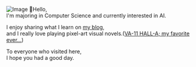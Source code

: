 <!-- [![Solved.ac Profile](http://mazassumnida.wtf/api/v2/generate_badge?boj=cuffyluv)](https://solved.ac/cuffyluv/) -->
![Image](https://github.com/user-attachments/assets/cc580beb-3e89-43bd-9ea0-6a5ff366a85e)
💬Hello,  
I'm majoring in Computer Science and currently interested in AI.

I enjoy sharing what I learn on [my blog](https://cuffyluv.tistory.com/),  
and I really love playing pixel-art visual novels.([VA-11 HALL-A; my favorite ever...](https://store.steampowered.com/app/447530/VA11_HallA_Cyberpunk_Bartender_Action/))  

To everyone who visited here,  
I hope you had a good day.


<!--
**yeonu0420/yeonu0420** is a ✨ _special_ ✨ repository because its `README.md` (this file) appears on your GitHub profile.

Here are some ideas to get you started:

- 🔭 I’m currently working on ...
- 🌱 I’m currently learning ...
- 👯 I’m looking to collaborate on ...
- 🤔 I’m looking for help with ...
- 💬 Ask me about ...
- 📫 How to reach me: ...
- 😄 Pronouns: ...
- ⚡ Fun fact: ...
-->
